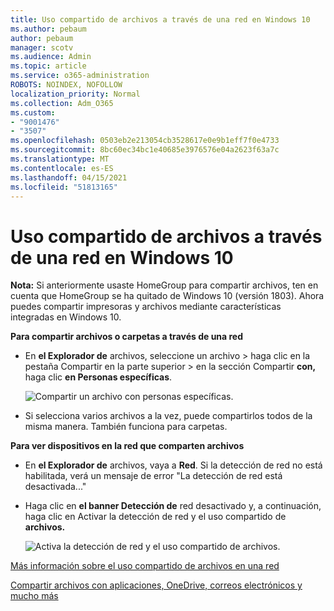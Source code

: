 ```yaml
---
title: Uso compartido de archivos a través de una red en Windows 10
ms.author: pebaum
author: pebaum
manager: scotv
ms.audience: Admin
ms.topic: article
ms.service: o365-administration
ROBOTS: NOINDEX, NOFOLLOW
localization_priority: Normal
ms.collection: Adm_O365
ms.custom:
- "9001476"
- "3507"
ms.openlocfilehash: 0503eb2e213054cb3528617e0e9b1eff7f0e4733
ms.sourcegitcommit: 8bc60ec34bc1e40685e3976576e04a2623f63a7c
ms.translationtype: MT
ms.contentlocale: es-ES
ms.lasthandoff: 04/15/2021
ms.locfileid: "51813165"
---
```

# <a name="file-sharing-over-a-network-in-windows-10"></a>Uso compartido de archivos a través de una red en Windows 10

**Nota:** Si anteriormente usaste HomeGroup para compartir archivos, ten en cuenta que HomeGroup se ha quitado de Windows 10 (versión 1803). Ahora puedes compartir impresoras y archivos mediante características integradas en Windows 10.

**Para compartir archivos o carpetas a través de una red**

- En **el Explorador de** archivos, seleccione  un archivo > haga clic en la pestaña Compartir en la parte superior > en la sección Compartir **con,** haga clic **en Personas específicas**.

    ![Compartir un archivo con personas específicas.](media/share-with-specific-people.png)
          
- Si selecciona varios archivos a la vez, puede compartirlos todos de la misma manera. También funciona para carpetas.

**Para ver dispositivos en la red que comparten archivos**

- En **el Explorador de** archivos, vaya a **Red**. Si la detección de red no está habilitada, verá un mensaje de error "La detección de red está desactivada..."

- Haga clic en **el banner Detección de** red desactivado y, a continuación, haga clic en Activar la detección de red y el uso compartido de **archivos.**

    ![Activa la detección de red y el uso compartido de archivos.](media/turn-on-network-discovery.png)

[Más información sobre el uso compartido de archivos en una red](https://support.microsoft.com/help/4092694/windows-10-file-sharing-over-a-network)

[Compartir archivos con aplicaciones, OneDrive, correos electrónicos y mucho más](https://support.microsoft.com/help/4027674/windows-10-share-files-in-file-explorer)

